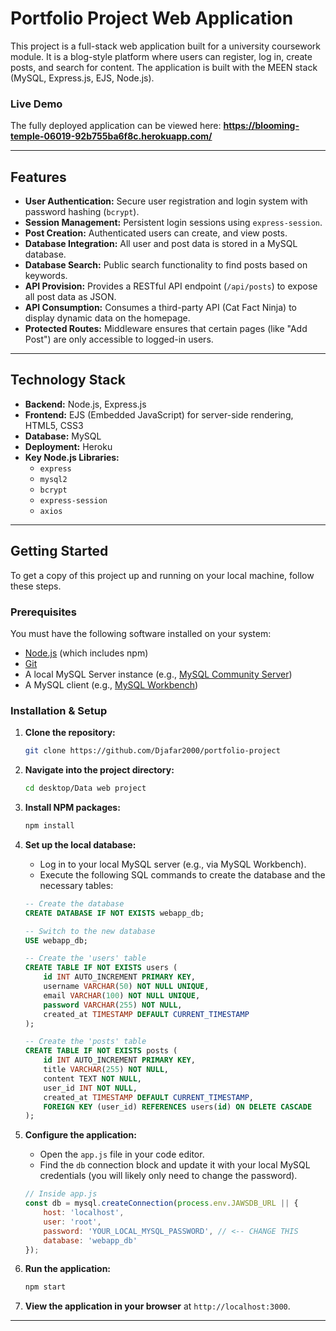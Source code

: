 # Portfolio Project Web Application 

This project is a full-stack web application built for a university coursework module. It is a blog-style platform where users can register, log in, create posts, and search for content. The application is built with the MEEN stack (MySQL, Express.js, EJS, Node.js).

### Live Demo

The fully deployed application can be viewed here: **https://blooming-temple-06019-92b755ba6f8c.herokuapp.com/**

---

## Features

*   **User Authentication:** Secure user registration and login system with password hashing (`bcrypt`).
*   **Session Management:** Persistent login sessions using `express-session`.
*   **Post Creation:** Authenticated users can create, and view posts.
*   **Database Integration:** All user and post data is stored in a MySQL database.
*   **Database Search:** Public search functionality to find posts based on keywords.
*   **API Provision:** Provides a RESTful API endpoint (`/api/posts`) to expose all post data as JSON.
*   **API Consumption:** Consumes a third-party API (Cat Fact Ninja) to display dynamic data on the homepage.
*   **Protected Routes:** Middleware ensures that certain pages (like "Add Post") are only accessible to logged-in users.

---

## Technology Stack

*   **Backend:** Node.js, Express.js
*   **Frontend:** EJS (Embedded JavaScript) for server-side rendering, HTML5, CSS3
*   **Database:** MySQL
*   **Deployment:** Heroku
*   **Key Node.js Libraries:**
    *   `express`
    *   `mysql2`
    *   `bcrypt`
    *   `express-session`
    *   `axios`

---

## Getting Started

To get a copy of this project up and running on your local machine, follow these steps.

### Prerequisites

You must have the following software installed on your system:
*   [Node.js](https://nodejs.org/) (which includes npm)
*   [Git](https://git-scm.com/)
*   A local MySQL Server instance (e.g., [MySQL Community Server](https://dev.mysql.com/downloads/mysql/))
*   A MySQL client (e.g., [MySQL Workbench](https://dev.mysql.com/downloads/workbench/))

### Installation & Setup

1.  **Clone the repository:**
    ```sh
    git clone https://github.com/Djafar2000/portfolio-project
    ```

2.  **Navigate into the project directory:**
    ```sh
    cd desktop/Data web project
    ```

3.  **Install NPM packages:**
    ```sh
    npm install
    ```

4.  **Set up the local database:**
    *   Log in to your local MySQL server (e.g., via MySQL Workbench).
    *   Execute the following SQL commands to create the database and the necessary tables:
      ```sql
      -- Create the database
      CREATE DATABASE IF NOT EXISTS webapp_db;

      -- Switch to the new database
      USE webapp_db;

      -- Create the 'users' table
      CREATE TABLE IF NOT EXISTS users (
          id INT AUTO_INCREMENT PRIMARY KEY,
          username VARCHAR(50) NOT NULL UNIQUE,
          email VARCHAR(100) NOT NULL UNIQUE,
          password VARCHAR(255) NOT NULL,
          created_at TIMESTAMP DEFAULT CURRENT_TIMESTAMP
      );

      -- Create the 'posts' table
      CREATE TABLE IF NOT EXISTS posts (
          id INT AUTO_INCREMENT PRIMARY KEY,
          title VARCHAR(255) NOT NULL,
          content TEXT NOT NULL,
          user_id INT NOT NULL,
          created_at TIMESTAMP DEFAULT CURRENT_TIMESTAMP,
          FOREIGN KEY (user_id) REFERENCES users(id) ON DELETE CASCADE
      );
      ```

5.  **Configure the application:**
    *   Open the `app.js` file in your code editor.
    *   Find the `db` connection block and update it with your local MySQL credentials (you will likely only need to change the password).

      ```javascript
      // Inside app.js
      const db = mysql.createConnection(process.env.JAWSDB_URL || {
          host: 'localhost',
          user: 'root',
          password: 'YOUR_LOCAL_MYSQL_PASSWORD', // <-- CHANGE THIS
          database: 'webapp_db'
      });
      ```

6.  **Run the application:**
    ```sh
    npm start
    ```

7.  **View the application in your browser** at `http://localhost:3000`.

---